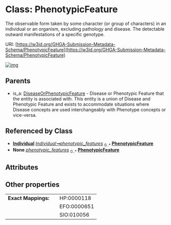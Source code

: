 
# Class: PhenotypicFeature


The observable form taken by some character (or group of characters) in an individual or an organism, excluding pathology and disease. The detectable outward manifestations of a specific genotype.

URI: [https://w3id.org/GHGA-Submission-Metadata-Schema/PhenotypicFeature](https://w3id.org/GHGA-Submission-Metadata-Schema/PhenotypicFeature)


[![img](https://yuml.me/diagram/nofunky;dir:TB/class/[Individual]++-%20phenotypic_features%200..*>[PhenotypicFeature&#124;id(i):string;concept_identifier(i):string%20%3F;concept_name(i):string%20%3F;description(i):string%20%3F;ontology_name(i):string%20%3F;ontology_version(i):string%20%3F],[Individual]++-%20phenotypic_features(i)%200..*>[PhenotypicFeature],[DiseaseOrPhenotypicFeature]^-[PhenotypicFeature],[Individual],[DiseaseOrPhenotypicFeature])](https://yuml.me/diagram/nofunky;dir:TB/class/[Individual]++-%20phenotypic_features%200..*>[PhenotypicFeature&#124;id(i):string;concept_identifier(i):string%20%3F;concept_name(i):string%20%3F;description(i):string%20%3F;ontology_name(i):string%20%3F;ontology_version(i):string%20%3F],[Individual]++-%20phenotypic_features(i)%200..*>[PhenotypicFeature],[DiseaseOrPhenotypicFeature]^-[PhenotypicFeature],[Individual],[DiseaseOrPhenotypicFeature])

## Parents

 *  is_a: [DiseaseOrPhenotypicFeature](DiseaseOrPhenotypicFeature.md) - Disease or Phenotypic Feature that the entity is associated with. This entity is a union of Disease and Phenotypic Feature and exists to accommodate situations where Disease concepts are used interchangeably with Phenotype concepts or vice-versa.

## Referenced by Class

 *  **[Individual](Individual.md)** *[Individual➞phenotypic_features](Individual_phenotypic_features.md)*  <sub>0..\*</sub>  **[PhenotypicFeature](PhenotypicFeature.md)**
 *  **None** *[phenotypic_features](phenotypic_features.md)*  <sub>0..\*</sub>  **[PhenotypicFeature](PhenotypicFeature.md)**

## Attributes


## Other properties

|  |  |  |
| --- | --- | --- |
| **Exact Mappings:** | | HP:0000118 |
|  | | EFO:0000651 |
|  | | SIO:010056 |

